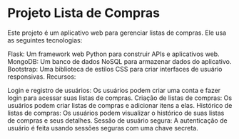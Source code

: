 # Projeto Lista de Compras
Este projeto é um aplicativo web para gerenciar listas de compras. Ele usa as seguintes tecnologias:

Flask: Um framework web Python para construir APIs e aplicativos web.
MongoDB: Um banco de dados NoSQL para armazenar dados do aplicativo.
Bootstrap: Uma biblioteca de estilos CSS para criar interfaces de usuário responsivas.
Recursos:

Login e registro de usuários: Os usuários podem criar uma conta e fazer login para acessar suas listas de compras.
Criação de listas de compras: Os usuários podem criar listas de compras e adicionar itens a elas.
Histórico de listas de compras: Os usuários podem visualizar o histórico de suas listas de compras e seus detalhes.
Sessão de usuário segura: A autenticação de usuário é feita usando sessões seguras com uma chave secreta.
 
